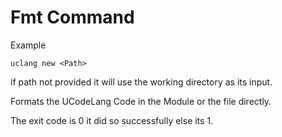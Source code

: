 # Fmt Command 

Example
```
uclang new <Path>
```

if path not provided it will use the working directory as its input.

Formats the UCodeLang Code in the Module or the file directly.

The exit code is 0 it did so successfully else its 1.